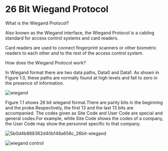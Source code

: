 # 26 Bit Wiegand Protocol

What is the Wiegand Protocol? 

Also known as the Wiegand interface, the Wiegand Protocol is a cabling standard for access control systems and card readers.

Card readers are used to connect fingerprint scanners or other biometric readers to each other and to the rest of the access control system.

How does the Wiegand Protocol work?

In Wiegand format there are two data paths, Data0 and Data1. As shown in Figure 1.0, these paths are normally found at high levels and fall to zero in the presence of information.

![wiegand](https://user-images.githubusercontent.com/10983937/47875633-1a885300-de28-11e8-9f97-8e2a65b8b202.jpg)

Figure 1.1 shows 26 bit wiegand format.There are parity bits in the beginning and the probe.Respectively, the first 13 and the last 13 bits are accompanied. The codes given as Site Code and User Code are special and general codes.For example, while Site Code shows the codes of a company, the User Code may show the personnel specific to that company.

![5b0d4b888362d40b148a658c_26bit-wiegand](https://user-images.githubusercontent.com/10983937/47875561-e876f100-de27-11e8-9954-b6b192cd2ddf.png)



![wiegand control](https://user-images.githubusercontent.com/10983937/47818922-1433a180-dd6a-11e8-847e-92920cf385d7.png)
